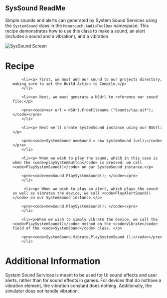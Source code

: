 SysSound ReadMe
---------------

Simple sounds and alerts can generated by System Sound Services using the <code>SystemSound</code> class in the <code>Monotouch.AudioToolBox</code> namespace. This recipe demonstrates how to use this class to make a sound, an alert (includes a sound and a vibration), and a vibration. 

![SysSound Screen](/SysSound/Screenshots.syssoundSS.png)

Recipe
======

<ol>

        <li><p> First, we must add our sound to our projects directory, making sure to set the Build Action to Compile.</p>
        </li>
        
        <li><p> Next, we must generate a NSUrl to reference our sound file:</p>
        
        <pre><code>var url = NSUrl.FromFilename ("Sounds/tap.aif");</code></pre>
        </li>
        
        <li><p> Next we'll create SystemSound instance using our NSUrl:</p>
        
        <pre><code>SystemSound newSound = new SystemSound (url);</code></pre>
        </li>
        
        <li><p> When we wish to play the sound, which in this case is when the <code>playSystemButton</code> is pressed, we call <code>PlaySystemSound()</code> on our SystemSound instance.</p>
        
        <pre><code>newSound.PlaySystemSound(); </code></pre>
        </li>
            
         <li><p> When we wish to play an alert, which plays the sound as well as vibrates the device, we call <code>PlayAlertSound()</code> on our SystemSound instance.</p>
        
        <pre><code>newSound.PlaySystemSound(); </code></pre>
        </li>
        
        <li><p>When we wish to simply vibrate the device, we call the <code>PlaySystemSound()</code> method on the <code>Vibrate</code> field of the <code>SystemSound</code> class. </p>

        <pre><code>SystemSound.Vibrate.PlaySystemSound ();</code></pre>
        </li>
        
</ol>

Additional Information
======================

System Sound Services is meant to be used for UI sound effects and user alerts, rather than for sound effects in games. For devices that do nothave a vibration element, the vibration constant does nothing. Additionally, the simulator does not handle vibration. 
        

